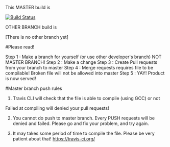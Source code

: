 This MASTER build is

[![Build Status](https://travis-ci.org/sagelga/TravisCLITest.svg?branch=master)](https://travis-ci.org/sagelga/TravisCLITest)

OTHER BRANCH build is

[There is no other branch yet]

#Please read!

Step 1 : Make a branch for yourself (or use other developer's branch) NOT MASTER BRANCH!
Step 2 : Make a change
Step 3 : Create Pull requests from your branch to master
Step 4 : Merge requests requires file to be compilable! Broken file will not be allowed into master
Step 5 : YAY! Product is now served!

#Master branch push rules
1) Travis CLI will check that the file is able to compile (using GCC) or not

Failed at compiling will denied your pull requests!

2) You cannot do push to master branch. Every PUSH requests will be denied and failed. Please go and fix your problem, and try again.

3) It may takes some period of time to compile the file. Please be very patient about that!
https://travis-ci.org/
